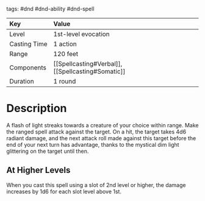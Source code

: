 tags: #dnd #dnd-ability #dnd-spell

| Key          | Value                                             |
|:------------ |:------------------------------------------------- |
| Level        | 1st-level evocation                               |
| Casting Time | 1 action                                          |
| Range        | 120 feet                                          |
| Components   | [[Spellcasting#Verbal]], [[Spellcasting#Somatic]] |
| Duration     | 1 round                                           | 

# Description
A flash of light streaks towards a creature of your choice within range. Make the ranged spell attack against the target. On a hit, the target takes 4d6 radiant damage, and the next attack roll made against this target before the end of your next turn has advantage, thanks to the mystical dim light glittering on the target until then.

## At Higher Levels
When you cast this spell using a slot of 2nd level or higher, the damage increases by 1d6 for each slot level above 1st.